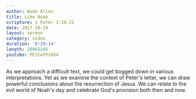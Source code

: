 ```yaml
---
author: Wade Allen
title: Like Noah
scripture: 1 Peter 3:18-22
date: 2017-10-29
layout: sermon
category: video
duration: '0:29:14' 
length: 28065145
youtube: PE3lw7Ps0X4
---
```


As we approach a difficult text, we could get bogged down in various interpretations. Yet as we examine the context of Peter's letter, we can draw powerful conclusions about the resurrection of Jesus. We can relate to the evil world of Noah's day and celebrate God's provision both then and now.
